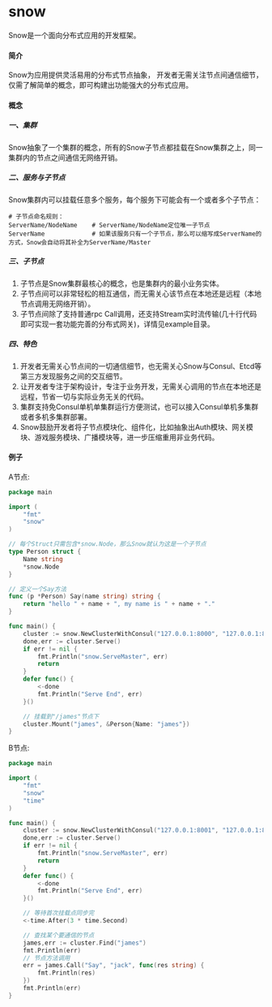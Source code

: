 # snow
Snow是一个面向分布式应用的开发框架。

#### 简介
Snow为应用提供灵活易用的分布式节点抽象，
开发者无需关注节点间通信细节，仅需了解简单的概念，即可构建出功能强大的分布式应用。

#### 概念
##### 一、集群
Snow抽象了一个集群的概念，所有的Snow子节点都挂载在Snow集群之上，同一集群内的节点之间通信无网络开销。

##### 二、服务与子节点
Snow集群内可以挂载任意多个服务，每个服务下可能会有一个或者多个子节点：
```shell script
# 子节点命名规则：
ServerName/NodeName    # ServerName/NodeName定位唯一子节点
ServerName             # 如果该服务只有一个子节点，那么可以缩写成ServerName的方式，Snow会自动将其补全为ServerName/Master
```

##### 三、子节点
1. 子节点是Snow集群最核心的概念，也是集群内的最小业务实体。
2. 子节点间可以非常轻松的相互通信，而无需关心该节点在本地还是远程（本地节点调用无网络开销）。
3. 子节点间除了支持普通rpc Call调用，还支持Stream实时流传输(几十行代码即可实现一套功能完善的分布式网关)，详情见example目录。
##### 四、特色
1. 开发者无需关心节点间的一切通信细节，也无需关心Snow与Consul、Etcd等第三方发现服务之间的交互细节。
2. 让开发者专注于架构设计，专注于业务开发，无需关心调用的节点在本地还是远程，节省一切与实际业务无关的代码。
3. 集群支持免Consul单机单集群运行方便测试，也可以接入Consul单机多集群或者多机多集群部署。
4. Snow鼓励开发者将子节点模块化、组件化，比如抽象出Auth模块、网关模块、游戏服务模块、广播模块等，进一步压缩重用非业务代码。
#### 例子
A节点:
```go
package main

import (
	"fmt"
	"snow"
)

// 每个Struct只需包含*snow.Node，那么Snow就认为这是一个子节点
type Person struct {
	Name string
	*snow.Node
}

// 定义一个Say方法
func (p *Person) Say(name string) string {
	return "hello " + name + ", my name is " + name + "."
}

func main() {
    cluster := snow.NewClusterWithConsul("127.0.0.1:8000", "127.0.0.1:8000")
    done,err := cluster.Serve()
	if err != nil {
		fmt.Println("snow.ServeMaster", err)
		return
	}
	defer func() {
		<-done
		fmt.Println("Serve End", err)
	}()

	// 挂载到"/james"节点下
	cluster.Mount("james", &Person{Name: "james"})
}
```

B节点:
```go
package main

import (
	"fmt"
	"snow"
	"time"
)

func main() {
    cluster := snow.NewClusterWithConsul("127.0.0.1:8001", "127.0.0.1:8001")
    done,err := cluster.Serve()
    if err != nil {
        fmt.Println("snow.ServeMaster", err)
        return
    }
    defer func() {
        <-done
        fmt.Println("Serve End", err)
    }()

	// 等待首次挂载点同步完
	<-time.After(3 * time.Second)

	// 查找某个要通信的节点
	james,err := cluster.Find("james")
    fmt.Println(err)
	// 节点方法调用
	err = james.Call("Say", "jack", func(res string) {
		fmt.Println(res)
	})
	fmt.Println(err)
}
```
